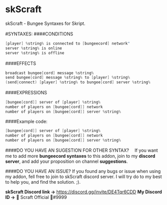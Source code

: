 # skScraft
skScraft - Bungee Syntaxes for Skript.

#SYNTAXES:
####CONDITIONS　

```java
[player] %string% is connected to [bungeecord] network"
server %string% is online
server %string% is offline
```
####EFFECTS　

```java
broadcast bungee[cord] message %string%
send bungee[cord] message %string% to [player] %string%
(send|connect) [player] %string% to bungee[cord] server %string%
```

####EXPRESSIONS　

```java
[bungee[cord]] server of [player] %string%
number of players on [bungee[cord]] network
number of players on [bungee[cord]] server %string%
```

####Example code:
```java
[bungee[cord]] server of [player] %string%
number of players on [bungee[cord]] network
number of players on [bungee[cord]] server %string%
```

####DO YOU HAVE AN SUGESTION FOR OTHER SYNTAX?　
If you want me to add more **bungeecord syntaxes** to this addon, join to my **discord server**, and add your proposition on channel **suggestions**.

####DO YOU HAVE AN ISSUE?
If you found any bugs or issue when using my addon, fell free to join to skScraft discord server. I will try do to my best to help you, and find the solution. ;).

**skScraft Discord link ->** https://discord.gg/invite/DE4Tqr6CDD
**My Discord ID ->** 🚀 Scraft Official 🚀#9999
